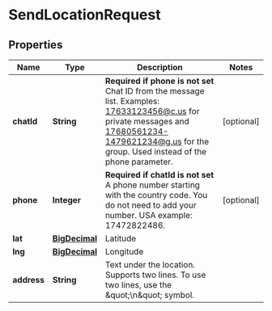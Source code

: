

# SendLocationRequest

## Properties

Name | Type | Description | Notes
------------ | ------------- | ------------- | -------------
**chatId** | **String** | **Required if phone is not set**  Chat ID from the message list. Examples: 17633123456@c.us for private messages and 17680561234-1479621234@g.us for the group. Used instead of the phone parameter. |  [optional]
**phone** | **Integer** | **Required if chatId is not set**  A phone number starting with the country code. You do not need to add your number.   USA example: 17472822486. |  [optional]
**lat** | [**BigDecimal**](BigDecimal.md) | Latitude | 
**lng** | [**BigDecimal**](BigDecimal.md) | Longitude | 
**address** | **String** | Text under the location.  Supports two lines. To use two lines, use the \&quot;\\n\&quot; symbol. | 



